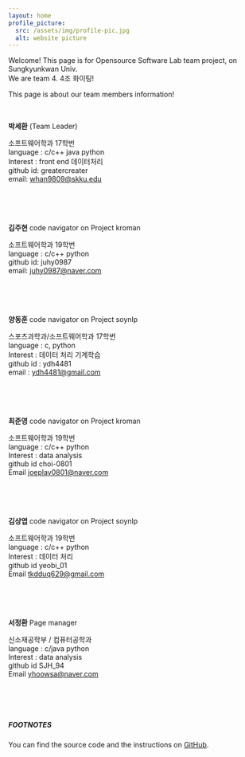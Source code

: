 ```yaml
---
layout: home
profile_picture:
  src: /assets/img/profile-pic.jpg
  alt: website picture
---
```


<p>
  Welcome! This page is for Opensource Software Lab team project, on Sungkyunkwan Univ.
  <br>We are team 4. 4조 화이팅!
</p>

This page is about our team members information!

<br />

<b>박세환</b> (Team Leader)


소프트웨어학과 17학번
<br />
language : c/c++ java python
<br />
Interest : front end 데이터처리
<br />
github id: greatercreater
<br />
email: whan9809@skku.edu


<br />
<br />
<br />


<b>김주현</b> code navigator on Project kroman


소프트웨어학과 19학번
<br />
language : c/c++ python
<br />
github id: juhy0987
<br />
email: juhy0987@naver.com

<br />
<br />
<br />

<b>양동훈</b> code navigator on Project soynlp


스포츠과학과/소프트웨어학과 17학번
<br />
language : c, python
<br />
Interest : 데이터 처리 기계학습
<br />
github id : ydh4481
<br />
email : ydh4481@gmail.com

<br />
<br />
<br />


<b>최준영</b> code navigator on Project kroman


소프트웨어학과 19학번
<br />
language : c/c++ python
<br />
Interest : data analysis
<br />
github id choi-0801
<br />
Email joeplay0801@naver.com

<br />
<br />
<br />


<b>김상엽</b> code navigator on Project soynlp


소프트웨어학과 19학번
<br />
language : c/c++ python
<br />
Interest : 데이터 처리
<br />
github id yeobi_01
<br />
Email tkdduq629@gmail.com

<br />
<br />
<br />

<b>서정환</b> Page manager


신소재공학부 / 컴퓨터공학과
<br />
language : c/java python
<br />
Interest : data analysis
<br />
github id SJH_94
<br />
Email yhoowsa@naver.com

<br />
<br />
<br />


##### FOOTNOTES

[^1]: Made 2nd semester in 2020

<p>
  You can find the source code and the instructions on <a href="https://github.com/20-2-SKKU-OSS/2020-2-OSS-4/">GitHub</a>.
